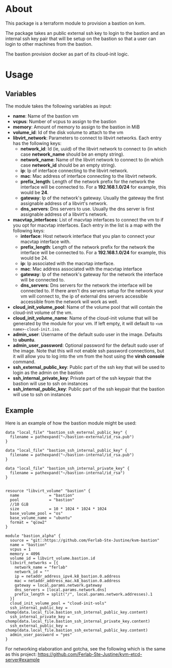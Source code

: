 # About

This package is a terraform module to provision a bastion on kvm.

The package takes an public external ssh key to login to the bastion and an internal ssh key pair that will be setup on the bastion so that a user can login to other machines from the bastion.

The bastion provision docker as part of its cloud-init logic.

# Usage

## Variables

The module takes the following variables as input:

- **name**: Name of the bastion vm
- **vcpus**: Number of vcpus to assign to the bastion
- **memory**: Amount of memory to assign to the bastion in MiB
- **volume_id**: Id of the disk volume to attach to the vm
- **libvirt_network**: Parameters to connect to libvirt networks. Each entry has the following keys:
  - **network_id**: Id (ie, uuid) of the libvirt network to connect to (in which case **network_name** should be an empty string).
  - **network_name**: Name of the libvirt network to connect to (in which case **network_id** should be an empty string).
  - **ip**: Ip of interface connecting to the libvirt network.
  - **mac**: Mac address of interface connecting to the libvirt network.
  - **prefix_length**:  Length of the network prefix for the network the interface will be connected to. For a **192.168.1.0/24** for example, this would be **24**.
  - **gateway**: Ip of the network's gateway. Usually the gateway the first assignable address of a libvirt's network.
  - **dns_servers**: Dns servers to use. Usually the dns server is first assignable address of a libvirt's network.
- **macvtap_interfaces**: List of macvtap interfaces to connect the vm to if you opt for macvtap interfaces. Each entry in the list is a map with the following keys:
  - **interface**: Host network interface that you plan to connect your macvtap interface with.
  - **prefix_length**: Length of the network prefix for the network the interface will be connected to. For a **192.168.1.0/24** for example, this would be 24.
  - **ip**: Ip associated with the macvtap interface. 
  - **mac**: Mac address associated with the macvtap interface
  - **gateway**: Ip of the network's gateway for the network the interface will be connected to.
  - **dns_servers**: Dns servers for the network the interface will be connected to. If there aren't dns servers setup for the network your vm will connect to, the ip of external dns servers accessible accessible from the network will work as well.
- **cloud_init_volume_pool**: Name of the volume pool that will contain the cloud-init volume of the vm.
- **cloud_init_volume_name**: Name of the cloud-init volume that will be generated by the module for your vm. If left empty, it will default to ``<vm name>-cloud-init.iso``.
- **admin_user**: Username of the default sudo user in the image. Defaults to **ubuntu**.
- **admin_user_password**: Optional password for the default sudo user of the image. Note that this will not enable ssh password connections, but it will allow you to log into the vm from the host using the **virsh console** command.
- **ssh_external_public_key**: Public part of the ssh key that will be used to login as the admin on the bastion
- **ssh_internal_private_key**: Private part of the ssh keypair that the bastion will use to ssh on instances
- **ssh_internal_public_key**: Public part of the ssh keypair that the bastion will use to ssh on instances

## Example

Here is an example of how the bastion module might be used:

```
data "local_file" "bastion_ssh_external_public_key" {
  filename = pathexpand("~/bastion-external/id_rsa.pub")
}

data "local_file" "bastion_ssh_internal_public_key" {
  filename = pathexpand("~/bastion-internal/id_rsa.pub")
}

data "local_file" "bastion_ssh_internal_private_key" {
  filename = pathexpand("~/bastion-internal/id_rsa")
}


resource "libvirt_volume" "bastion" {
  name             = "bastion"
  pool             = "bastion"
  //10 GiB
  size             = 10 * 1024 * 1024 * 1024
  base_volume_pool = "os"
  base_volume_name = "ubuntu"
  format = "qcow2"
}

module "bastion_alpha" {
  source = "git::https://github.com/Ferlab-Ste-Justine/kvm-bastion"
  name = "bastion"
  vcpus = 1
  memory = 4096
  volume_id = libvirt_volume.bastion.id
  libvirt_networks = [{
    network_name = "ferlab"
    network_id = ""
    ip = netaddr_address_ipv4.k8_bastion.0.address
    mac = netaddr_address_mac.k8_bastion.0.address
    gateway = local.params.network.gateway
    dns_servers = [local.params.network.dns]
    prefix_length = split("/", local.params.network.addresses).1
  }]
  cloud_init_volume_pool = "cloud-init-vols"
  ssh_internal_public_key = chomp(data.local_file.bastion_ssh_internal_public_key.content)
  ssh_internal_private_key = chomp(data.local_file.bastion_ssh_internal_private_key.content)
  ssh_external_public_key = chomp(data.local_file.bastion_ssh_external_public_key.content)
  admin_user_password = "yes"
}
```

For networking elaboration and gotcha, see the following which is the same as this project: https://github.com/Ferlab-Ste-Justine/kvm-etcd-server#example

